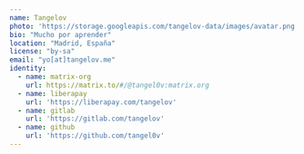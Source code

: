 ```yaml
---
name: Tangelov
photo: 'https://storage.googleapis.com/tangelov-data/images/avatar.png'
bio: "Mucho por aprender"
location: "Madrid, España"
license: "by-sa"
email: "yo[at]tangelov.me"
identity:
  - name: matrix-org
    url: https://matrix.to/#/@tangel0v:matrix.org
  - name: liberapay
    url: 'https://liberapay.com/tangelov'
  - name: gitlab
    url: 'https://gitlab.com/tangelov'
  - name: github
    url: 'https://github.com/tangel0v'
---
```

